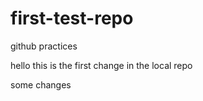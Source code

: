 # first-test-repo
github practices


hello this is the first change in the local repo

some changes
